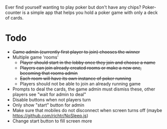 Ever find yourself wanting to play poker but don't have any chips? Poker-counter is a simple app that helps you hold a poker game with only a deck of cards.

# Todo
- ~~Game admin (currently first player to join) chooses the winner~~
- Multiple game 'rooms'
  - ~~Player should start in the lobby once they join and choose a name~~
  - ~~Players can join already created rooms or make a new one, becoming that rooms admin~~
  - ~~Each room will have its own instance of poker running~~
  - Players should not be able to join an already running game
- Prompts to deal the cards, the game admin must dismiss these, other players see "wait for admin to deal"
- Disable buttons when not players turn
- Only show "start" button for admin
- Make sure that mobiles do not disconnect when screen turns off (maybe https://github.com/richtr/NoSleep.js)
- Change start button to fill screen more